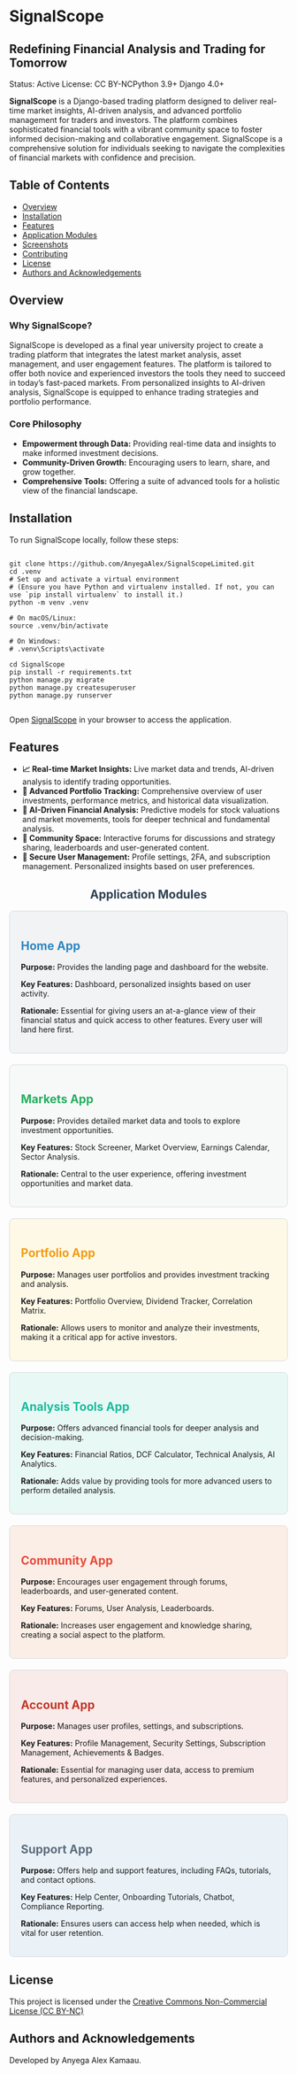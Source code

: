 <body>
    <h1>SignalScope</h1>
    <h2>Redefining Financial Analysis and Trading for Tomorrow</h2>

  <div class="section">
        <span class="badge badge-status">Status: Active</span>
<span class="badge badge-license">License: CC BY-NC</span><span class="badge badge-python">Python 3.9+</span>
<span class="badge badge-django">Django 4.0+</span>
    </div>

<div class="section">
        <p><strong>SignalScope</strong> is a Django-based trading platform designed to deliver real-time market insights, AI-driven analysis, and advanced portfolio management for traders and investors. The platform combines sophisticated financial tools with a vibrant community space to foster informed decision-making and collaborative engagement. SignalScope is a comprehensive solution for individuals seeking to navigate the complexities of financial markets with confidence and precision.</p>
    </div>

<div class="section">
        <h2>Table of Contents</h2>
        <ul>
            <li><a href="#overview">Overview</a></li>
            <li><a href="#installation">Installation</a></li>
            <li><a href="#features">Features</a></li>
            <li><a href="#application-modules">Application Modules</a></li>
            <li><a href="#screenshots">Screenshots</a></li>
            <li><a href="#contributing">Contributing</a></li>
            <li><a href="#license">License</a></li>
            <li><a href="#authors-and-acknowledgements">Authors and Acknowledgements</a></li>
        </ul>
    </div>

  <section id="overview" class="section">
        <h2>Overview</h2>
        <h3>Why SignalScope?</h3>
        <p>SignalScope is developed as a final year university project to create a trading platform that integrates the latest market analysis, asset management, and user engagement features. The platform is tailored to offer both novice and experienced investors the tools they need to succeed in today’s fast-paced markets. From personalized insights to AI-driven analysis, SignalScope is equipped to enhance trading strategies and portfolio performance.</p>

<h3>Core Philosophy</h3>
    <ul>
            <li><strong>Empowerment through Data:</strong> Providing real-time data and insights to make informed investment decisions.</li>
            <li><strong>Community-Driven Growth:</strong> Encouraging users to learn, share, and grow together.</li>
            <li><strong>Comprehensive Tools:</strong> Offering a suite of advanced tools for a holistic view of the financial landscape.</li>
        </ul>
    </div>

<div id="installation" class="section">
        <h2>Installation</h2>
        <p>To run SignalScope locally, follow these steps:</p>
  
<pre><code>
git clone https://github.com/AnyegaAlex/SignalScopeLimited.git
cd .venv
# Set up and activate a virtual environment
# (Ensure you have Python and virtualenv installed. If not, you can use `pip install virtualenv` to install it.)
python -m venv .venv
  
# On macOS/Linux:
source .venv/bin/activate

# On Windows:
# .venv\Scripts\activate

cd SignalScope
pip install -r requirements.txt
python manage.py migrate
python manage.py createsuperuser
python manage.py runserver

</code></pre>
<p>Open <a href="http://127.0.0.1:8000"> SignalScope</a> in your browser to access the application.</p>
    </div>

  <div id="features" class="section">
        <h2>Features</h2>
        <ul>
            <li><strong>📈 Real-time Market Insights:</strong> Live market data and trends, AI-driven analysis to identify trading opportunities.</li>
            <li><strong>💼 Advanced Portfolio Tracking:</strong> Comprehensive overview of user investments, performance metrics, and historical data visualization.</li>
            <li><strong>🧠 AI-Driven Financial Analysis:</strong> Predictive models for stock valuations and market movements, tools for deeper technical and fundamental analysis.</li>
            <li><strong>💭 Community Space:</strong> Interactive forums for discussions and strategy sharing, leaderboards and user-generated content.</li>
            <li><strong>🔐 Secure User Management:</strong> Profile settings, 2FA, and subscription management. Personalized insights based on user preferences.</li>
        </ul>
    </div>

  <div id="application-modules" class="section">
            <h1 style="text-align: center; color: #2E4053;">Application Modules</h1>
    
  <div style="border: 1px solid #D5DBDB; padding: 20px; border-radius: 8px; margin-bottom: 20px; background-color: #F2F3F4;">
        <h2 style="color: #2E86C1;">Home App</h2>
        <p><strong>Purpose:</strong> Provides the landing page and dashboard for the website.</p>
        <p><strong>Key Features:</strong> Dashboard, personalized insights based on user activity.</p>
        <p><strong>Rationale:</strong> Essential for giving users an at-a-glance view of their financial status and quick access to other features. Every user will land here first.</p>
    </div>

  <div style="border: 1px solid #D5DBDB; padding: 20px; border-radius: 8px; margin-bottom: 20px; background-color: #F7F9F9;">
        <h2 style="color: #27AE60;">Markets App</h2>
        <p><strong>Purpose:</strong> Provides detailed market data and tools to explore investment opportunities.</p>
        <p><strong>Key Features:</strong> Stock Screener, Market Overview, Earnings Calendar, Sector Analysis.</p>
        <p><strong>Rationale:</strong> Central to the user experience, offering investment opportunities and market data.</p>
    </div>

  <div style="border: 1px solid #D5DBDB; padding: 20px; border-radius: 8px; margin-bottom: 20px; background-color: #FEF9E7;">
        <h2 style="color: #F39C12;">Portfolio App</h2>
        <p><strong>Purpose:</strong> Manages user portfolios and provides investment tracking and analysis.</p>
        <p><strong>Key Features:</strong> Portfolio Overview, Dividend Tracker, Correlation Matrix.</p>
        <p><strong>Rationale:</strong> Allows users to monitor and analyze their investments, making it a critical app for active investors.</p>
    </div>

  <div style="border: 1px solid #D5DBDB; padding: 20px; border-radius: 8px; margin-bottom: 20px; background-color: #E8F8F5;">
        <h2 style="color: #1ABC9C;">Analysis Tools App</h2>
        <p><strong>Purpose:</strong> Offers advanced financial tools for deeper analysis and decision-making.</p>
        <p><strong>Key Features:</strong> Financial Ratios, DCF Calculator, Technical Analysis, AI Analytics.</p>
        <p><strong>Rationale:</strong> Adds value by providing tools for more advanced users to perform detailed analysis.</p>
    </div>

  <div style="border: 1px solid #D5DBDB; padding: 20px; border-radius: 8px; margin-bottom: 20px; background-color: #FBEEE6;">
        <h2 style="color: #E74C3C;">Community App</h2>
        <p><strong>Purpose:</strong> Encourages user engagement through forums, leaderboards, and user-generated content.</p>
        <p><strong>Key Features:</strong> Forums, User Analysis, Leaderboards.</p>
        <p><strong>Rationale:</strong> Increases user engagement and knowledge sharing, creating a social aspect to the platform.</p>
    </div>

  <div style="border: 1px solid #D5DBDB; padding: 20px; border-radius: 8px; margin-bottom: 20px; background-color: #F9EBEA;">
        <h2 style="color: #C0392B;">Account App</h2>
        <p><strong>Purpose:</strong> Manages user profiles, settings, and subscriptions.</p>
        <p><strong>Key Features:</strong> Profile Management, Security Settings, Subscription Management, Achievements & Badges.</p>
        <p><strong>Rationale:</strong> Essential for managing user data, access to premium features, and personalized experiences.</p>
    </div>

  <div style="border: 1px solid #D5DBDB; padding: 20px; border-radius: 8px; margin-bottom: 20px; background-color: #EAF2F8;">
        <h2 style="color: #5D6D7E;">Support App</h2>
        <p><strong>Purpose:</strong> Offers help and support features, including FAQs, tutorials, and contact options.</p>
        <p><strong>Key Features:</strong> Help Center, Onboarding Tutorials, Chatbot, Compliance Reporting.</p>
        <p><strong>Rationale:</strong> Ensures users can access help when needed, which is vital for user retention.</p>
    </div>
</div>

<div id="license" class="section">
        <h2>License</h2>
        <p>This project is licensed under the <a href="https://creativecommons.org/licenses/by-nc/4.0/deed.en">Creative Commons Non-Commercial License (CC BY-NC)</a></p>
    </div>

<div id="authors-and-acknowledgements" class="section">
        <h2>Authors and Acknowledgements</h2>
        <p>Developed by Anyega Alex Kamaau. </p>
    </div>
</body>
</html>
